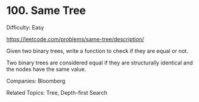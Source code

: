 # 100. Same Tree

Difficulty: Easy

https://leetcode.com/problems/same-tree/description/

Given two binary trees, write a function to check if they are equal or not.

Two binary trees are considered equal if they are structurally identical and the nodes have the same value.

Companies: Bloomberg

Related Topics: Tree, Depth-first Search
